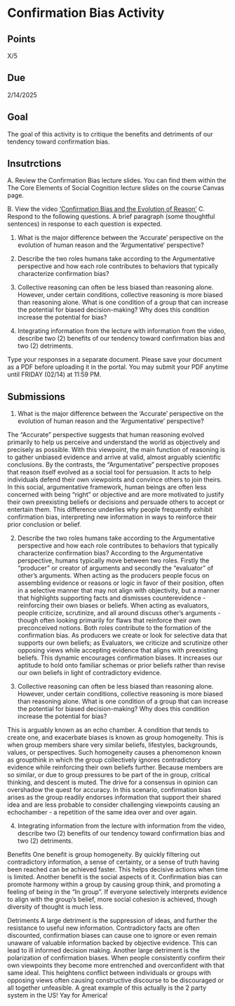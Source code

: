 # Confirmation Bias Activity 

## Points 
X/5 

## Due 
2/14/2025

## Goal 

The goal of this activity is to critique the benefits and detriments of our tendency toward confirmation bias.

## Insutrctions 

A. Review the Confirmation Bias lecture slides. You can find them within the The Core Elements of Social Cognition lecture slides on the course Canvas page.

B. View the video [‘Confirmation Bias and the Evolution of Reason’](https://www.youtube.com/watch?v=e-TXeQwla84)
C. Respond to the following questions. A brief paragraph (some thoughtful sentences) in response to each question is expected.

1. What is the major difference between the ‘Accurate’ perspective on the evolution of human reason and the ‘Argumentative’ perspective?

2. Describe the two roles humans take according to the Argumentative perspective and how each role contributes to behaviors that typically characterize confirmation bias?

3. Collective reasoning can often be less biased than reasoning alone. However, under certain conditions, collective reasoning is more biased than reasoning alone. What is one condition of a group that can increase the potential for biased decision-making? Why does this condition increase the potential for bias?

4. Integrating information from the lecture with information from the video, describe two (2) benefits of our tendency toward confirmation bias and two (2) detriments.

Type your responses in a separate document. Please save your document as a PDF before uploading it in the portal. You may submit your PDF anytime until FRIDAY (02/14) at 11:59 PM.

## Submissions

1. What is the major difference between the ‘Accurate’ perspective on the evolution of human reason and the ‘Argumentative’ perspective?


The “Accurate” perspective suggests that human reasoning evolved primarily to help us perceive and understand the world as objectively and precisely as possible. With this viewpoint, the main function of reasoning is to gather unbiased evidence and arrive at valid, almost arguably scientific conclusions. By the contrasts, the “Argumentative” perspective proposes that reason itself evolved as a social tool for persuasion. It acts to help individuals defend their own viewpoints and convince others to join theirs. In this social, argumentative framework, human beings are often less concerned with being “right” or objective and are more motivated to justify their own preexisting beliefs or decisions and persuade others to accept or entertain them. This difference underlies why people frequently exhibit confirmation bias, interpreting new information in ways to reinforce their prior conclusion or belief. 


2. Describe the two roles humans take according to the Argumentative perspective and how each role contributes to behaviors that typically characterize confirmation bias?
According to the Argumentative perspective, humans typically move between two roles. Firstly the “producer” or creator of arguments and secondly the “evaluator” of other’s arguments. When acting as the producers people focus on assembling evidence or reasons or logic in favor of their position, often in a selective manner that may not align with objectivity, but a manner that highlights supporting facts and dismisses counterevidence - reinforcing their own biases or beliefs. When acting as evaluators, people criticize, scrutinize, and all around discuss other’s arguments - though often looking primarily for flaws that reinforce their own preconceived notions. Both roles contribute to the formation of the confirmation bias. As producers we create or look for selective data that supports our own beliefs; as Evaluators, we criticize and scrutinize other opposing views while accepting evidence that aligns with preexisting beliefs. This dynamic encourages confirmation biases. It increases our aptitude to hold onto familiar schemas or prior beliefs rather than revise our own beliefs in light of contradictory evidence. 


3. Collective reasoning can often be less biased than reasoning alone. However, under certain conditions, collective reasoning is more biased than reasoning alone. What is one condition of a group that can increase the potential for biased decision-making? Why does this condition increase the potential for bias?


This is arguably known as an echo chamber. A condition that tends to create one, and exacerbate biases is known as group homogeneity. This is when group members share very similar beliefs, lifestyles, backgrounds, values, or perspectives. Such homogeneity causes a phenomenon known as groupthink in which the group collectively ignores contradictory evidence while reinforcing their own beliefs further. Because members are so similar, or due to group pressures to be part of the in group, critical thinking, and descent is muted. The drive for a consensus in opinion can overshadow the quest for accuracy. In this scenario, confirmation bias arises as the group readily endorses information that support their shared idea and are less probable to consider challenging viewpoints causing an echochamber - a repetition of the same idea over and over again. 


4. Integrating information from the lecture with information from the video, describe two (2) benefits of our tendency toward confirmation bias and two (2) detriments.


Benefits 
One benefit is group homogeneity. By quickly filtering out contradictory information, a sense of certainty, or a sense of truth having been reached can be achieved faster. This helps decisive actions when time is limited. 
Another benefit is the social aspects of it. Confirmation bias can promote harmony within a group by causing group think, and promoting a feeling of being in the “In group”. If everyone selectively interprets evidence to align with the group’s belief, more social cohesion is achieved, though diversity of thought is much less.   


Detriments 
A large detriment is the suppression of ideas, and further the resistance to useful new information. Contradictory facts are often discounted, confirmation biases can cause one to ignore or even remain unaware of valuable information backed by objective evidence. This can lead to ill informed decision making. 
Another large detriment is the polarization of confirmation biases. When people consistently confirm their own viewpoints they become more entrenched and overconfident with that same ideal. This heightens conflict between individuals or groups with opposing views often causing constructive discourse to be discouraged or all together unfeasible. A great example of this actually is the 2 party system in the US! Yay for America! 

